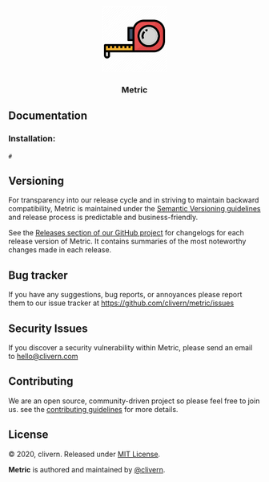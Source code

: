 <p align="center">
    <img alt="Metric Logo" src="https://raw.githubusercontent.com/clivern/Metric/master/assets/img/logo.png?v=1.0.1" width="130" />
    <h3 align="center">Metric</h3>
    <p align="center"></p>
    <p align="center"></p>
</p>


## Documentation

### Installation:

```golang
#
```


## Versioning

For transparency into our release cycle and in striving to maintain backward compatibility, Metric is maintained under the [Semantic Versioning guidelines](https://semver.org/) and release process is predictable and business-friendly.

See the [Releases section of our GitHub project](https://github.com/clivern/metric/releases) for changelogs for each release version of Metric. It contains summaries of the most noteworthy changes made in each release.


## Bug tracker

If you have any suggestions, bug reports, or annoyances please report them to our issue tracker at https://github.com/clivern/metric/issues


## Security Issues

If you discover a security vulnerability within Metric, please send an email to [hello@clivern.com](mailto:hello@clivern.com)


## Contributing

We are an open source, community-driven project so please feel free to join us. see the [contributing guidelines](CONTRIBUTING.md) for more details.


## License

© 2020, clivern. Released under [MIT License](https://opensource.org/licenses/mit-license.php).

**Metric** is authored and maintained by [@clivern](http://github.com/clivern).
